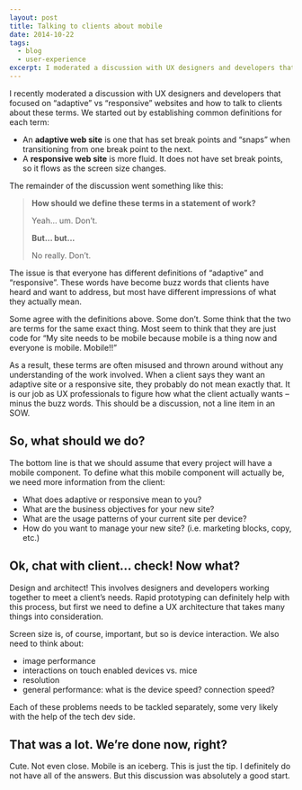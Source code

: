 ```yaml
---
layout: post
title: Talking to clients about mobile
date: 2014-10-22
tags:
  - blog
  - user-experience
excerpt: I moderated a discussion with UX designers and developers that focused on “adaptive” vs “responsive” websites.
---
```


I recently moderated a discussion with UX designers and developers that focused on “adaptive” vs “responsive” websites and how to talk to clients about these terms.  We started out by establishing common definitions for each term:

* An __adaptive web site__ is one that has set break points and “snaps” when transitioning from one break point to the next.
* A __responsive web site__ is more fluid. It does not have set break points, so it flows as the screen size changes.

The remainder of the discussion went something like this:

<blockquote>
  <p><b>How should we define these terms in a statement of work?</b></p>
  <p>Yeah… um.  Don’t.</p>
  <p><b>But... but...</b></p>
  <p>No really.  Don’t.</p>
</blockquote>

The issue is that everyone has different definitions of “adaptive” and “responsive”. These words have become buzz words that clients have heard and want to address, but most have different impressions of what they actually mean.

Some agree with the definitions above. Some don’t. Some think that the two are terms for the same exact thing. Most seem to think that they are just code for “My site needs to be mobile because mobile is a thing now and everyone is mobile. Mobile!!”

As a result, these terms are often misused and thrown around without any understanding of the work involved. When a client says they want an adaptive site or a responsive site, they probably do not mean exactly that. It is our job as UX professionals to figure how what the client actually wants – minus the buzz words. This should be a discussion, not a line item in an SOW.

## So, what should we do?

The bottom line is that we should assume that every project will have a mobile component.  To define what this mobile component will actually be, we need more information from the client:

* What does adaptive or responsive mean to you?
* What are the business objectives for your new site?
* What are the usage patterns of your current site per device?
* How do you want to manage your new site? (i.e. marketing blocks, copy, etc.)

## Ok, chat with client… check! Now what?

Design and architect!  This involves designers and developers working together to meet a client’s needs.  Rapid prototyping can definitely help with this process, but first we need to define a UX architecture that takes many things into consideration.

Screen size is, of course, important, but so is device interaction. We also need to think about:

* image performance
* interactions on touch enabled devices vs. mice
* resolution
* general performance: what is the device speed? connection speed?

Each of these problems needs to be tackled separately, some very likely with the help of the tech dev side.

## That was a lot. We’re done now, right?

Cute. Not even close.  Mobile is an iceberg.  This is just the tip.  I definitely do not have all of the answers.  But this discussion was absolutely a good start.
